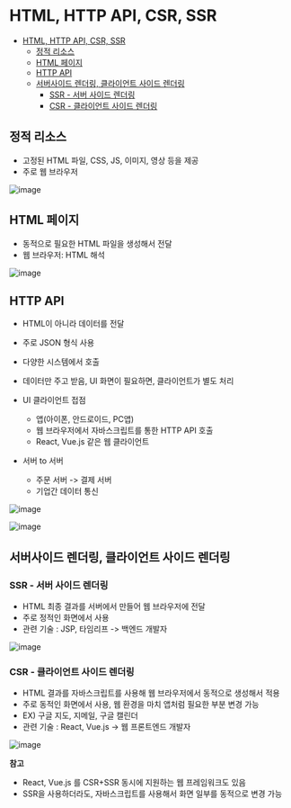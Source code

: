 # HTML, HTTP API, CSR, SSR

- [HTML, HTTP API, CSR, SSR](#html-http-api-csr-ssr)
  - [정적 리소스](#정적-리소스)
  - [HTML 페이지](#html-페이지)
  - [HTTP API](#http-api)
  - [서버사이드 렌더링, 클라이언트 사이드 렌더링](#서버사이드-렌더링-클라이언트-사이드-렌더링)
    - [SSR - 서버 사이드 렌더링](#ssr---서버-사이드-렌더링)
    - [CSR - 클라이언트 사이드 렌더링](#csr---클라이언트-사이드-렌더링)


## 정적 리소스

- 고정된 HTML 파일, CSS, JS, 이미지, 영상 등을 제공
- 주로 웹 브라우저

![image](https://github.com/carnival77/SW_Study/assets/52997401/98cc43aa-2659-46f9-a483-c96c26fb91ac)

## HTML 페이지

- 동적으로 필요한 HTML 파일을 생성해서 전달
- 웹 브라우저: HTML 해석

![image](https://github.com/carnival77/SW_Study/assets/52997401/b9a8dfbe-4e70-4e71-8cd9-7aee523e1d23)

## HTTP API

- HTML이 아니라 데이터를 전달
- 주로 JSON 형식 사용
- 다양한 시스템에서 호출
- 데이터만 주고 받음, UI 화면이 필요하면, 클라이언트가 별도 처리
- UI 클라이언트 접점
  - 앱(아이폰, 안드로이드, PC앱)
  - 웹 브라우저에서 자바스크립트를 통한 HTTP API 호출
  - React, Vue.js 같은 웹 클라이언트

- 서버 to 서버
  - 주문 서버 -> 결제 서버
  - 기업간 데이터 통신


![image](https://github.com/carnival77/SW_Study/assets/52997401/40a4e5e6-b889-420d-a27c-45181bc62b74)

![image](https://github.com/carnival77/SW_Study/assets/52997401/a84edda1-4ab4-4d22-9c94-b93f1e30d5ff)

## 서버사이드 렌더링, 클라이언트 사이드 렌더링

### SSR - 서버 사이드 렌더링

- HTML  최종 결과를 서버에서 만들어 웹 브라우저에 전달
- 주로 정적인 화면에서 사용
- 관련 기술 : JSP, 타임리프 -> 백엔드 개발자

![image](https://github.com/carnival77/SW_Study/assets/52997401/df422d24-cb3b-44a7-9b7d-e0aecd556518)

### CSR - 클라이언트 사이드 렌더링

- HTML 결과를 자바스크립트를 사용해 웹 브라우저에서 동적으로 생성해서 적용
- 주로 동적인 화면에서 사용, 웹 환경을 마치 앱처럼 필요한 부분 변경 가능
- EX) 구글 지도, 지메일, 구글 캘린더
- 관련 기술 : React, Vue.js -> 웹 프론트엔드 개발자

![image](https://github.com/carnival77/SW_Study/assets/52997401/f02bd77a-a9a9-48d2-8b92-9efe42d91335)

**참고**

- React, Vue.js 를 CSR+SSR 동시에 지원하는 웹 프레임워크도 있음
- SSR을 사용하더라도, 자바스크립트를 사용해서 화면 일부를 동적으로 변경 가능
